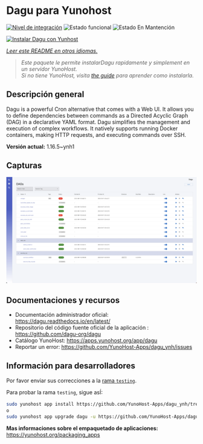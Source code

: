 <!--
Este archivo README esta generado automaticamente<https://github.com/YunoHost/apps/tree/master/tools/readme_generator>
No se debe editar a mano.
-->

# Dagu para Yunohost

[![Nivel de integración](https://apps.yunohost.org/badge/integration/dagu)](https://ci-apps.yunohost.org/ci/apps/dagu/)
![Estado funcional](https://apps.yunohost.org/badge/state/dagu)
![Estado En Mantención](https://apps.yunohost.org/badge/maintained/dagu)

[![Instalar Dagu con Yunhost](https://install-app.yunohost.org/install-with-yunohost.svg)](https://install-app.yunohost.org/?app=dagu)

*[Leer este README en otros idiomas.](./ALL_README.md)*

> *Este paquete le permite instalarDagu rapidamente y simplement en un servidor YunoHost.*  
> *Si no tiene YunoHost, visita [the guide](https://yunohost.org/install) para aprender como instalarla.*

## Descripción general

Dagu is a powerful Cron alternative that comes with a Web UI. It allows you to define dependencies between commands as a Directed Acyclic Graph (DAG) in a declarative YAML format. Dagu simplifies the management and execution of complex workflows. It natively supports running Docker containers, making HTTP requests, and executing commands over SSH.


**Versión actual:** 1.16.5~ynh1

## Capturas

![Captura de Dagu](./doc/screenshots/screenshot.png)

## Documentaciones y recursos

- Documentación administrador oficial: <https://dagu.readthedocs.io/en/latest/>
- Repositorio del código fuente oficial de la aplicación : <https://github.com/dagu-org/dagu>
- Catálogo YunoHost: <https://apps.yunohost.org/app/dagu>
- Reportar un error: <https://github.com/YunoHost-Apps/dagu_ynh/issues>

## Información para desarrolladores

Por favor enviar sus correcciones a la [rama `testing`](https://github.com/YunoHost-Apps/dagu_ynh/tree/testing).

Para probar la rama `testing`, sigue asÍ:

```bash
sudo yunohost app install https://github.com/YunoHost-Apps/dagu_ynh/tree/testing --debug
o
sudo yunohost app upgrade dagu -u https://github.com/YunoHost-Apps/dagu_ynh/tree/testing --debug
```

**Mas informaciones sobre el empaquetado de aplicaciones:** <https://yunohost.org/packaging_apps>
